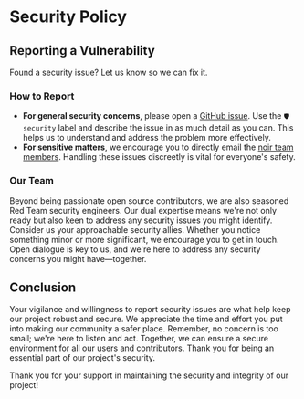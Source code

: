 # Security Policy

## Reporting a Vulnerability

Found a security issue? Let us know so we can fix it.

### How to Report

* **For general security concerns**, please open a [GitHub issue](https://github.com/owasp-noir/noir/issues). Use the `🛡️ security` label and describe the issue in as much detail as you can. This helps us to understand and address the problem more effectively.
* **For sensitive matters**, we encourage you to directly email the [noir team members](https://github.com/orgs/owasp-noir/people). Handling these issues discreetly is vital for everyone's safety.

### Our Team

Beyond being passionate open source contributors, we are also seasoned Red Team security engineers. Our dual expertise means we're not only ready but also keen to address any security issues you might identify. Consider us your approachable security allies. Whether you notice something minor or more significant, we encourage you to get in touch. Open dialogue is key to us, and we're here to address any security concerns you might have—together.

## Conclusion
Your vigilance and willingness to report security issues are what help keep our project robust and secure. We appreciate the time and effort you put into making our community a safer place. Remember, no concern is too small; we're here to listen and act. Together, we can ensure a secure environment for all our users and contributors. Thank you for being an essential part of our project's security.

Thank you for your support in maintaining the security and integrity of our project!